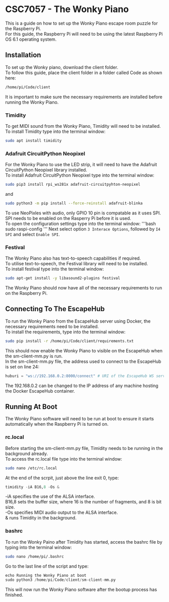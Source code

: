 # CSC7057 - The Wonky Piano
This is a guide on how to set up the Wonky Piano escape room puzzle for the Raspberry Pi.  
For this guide, the Raspberry Pi will need to be using the latest Raspberry Pi OS 6.1 operating system. 

## Installation
To set up the Wonky piano, download the client folder.  
To follow this guide, place the client folder in a folder called Code as shown here:
```bash
/home/pi/Code/client
```
It is important to make sure the necessary requirements are installed before running the Wonky Piano.

### Timidity
To get MIDI sound from the Wonky Piano, Timidity will need to be installed.  
To install Timidity type into the terminal window:
```bash
sudo apt install timidity
```

### Adafruit CircuitPython Neopixel
For the Wonky Piano to use the LED strip, it will need to have the Adafruit CircuitPython Neopixel library installed.  
To install Adafruit CircuitPython Neopixel type into the terminal window:
``` bash
sudo pip3 install rpi_ws281x adafruit-circuitpyhton-neopixel
```
and
```bash
sudo python3 -m pip install --force-reinstall adafruit-blinka
```
To use NeoPixles with audio, only GPIO 10 pin is compatable as it uses SPI.  
SPI needs to be enabled on the Rasperry Pi before it is used.  
To open the configuration settings type into the terminal window:
'''bash
sudo raspi-config
'''
Next select option `3 Interace Options`, followed by `I4 SPI` and select `Enable SPI`.

### Festival
The Wonky Piano also has text-to-speech capabilities if required.  
To utilise text-to-speech, the Festival library will need to be installed.  
To install festival type into the terminal window:
```bash
sudo apt-get install -y libasound2-plugins festival
```

The Wonky Piano should now have all of the necessary requirements to run on the Raspberry Pi.

## Connecting To The EscapeHub

To run the Wonky Piano from the EscapeHub server using Docker, the necessary requirements need to be installed.  
To install the requirements, type into the terminal window:
```bash
sudo pip install -r /home/pi/Code/client/requirements.txt
```
This should now enable the Wonky Piano to visible on the EscapeHub when the sm-client-mm.py is run.  
In the sm-client-mm.py file, the address used to connect to the EscapeHub is set on line 24: 
```python
huburi = "ws://192.168.0.2:8000/connect" # URI of the EscapeHub WS service
```
The 192.168.0.2 can be changed to the IP address of any machine hosting the Docker EscapeHub container.

## Running At Boot
The Wonky Piano software will need to be run at boot to ensure it starts automatically when the Raspberry Pi is turned on.

### rc.local
Before starting the sm-client-mm.py file, Timidity needs to be running in the background already.  
To access the rc.local file type into the terminal window:
```bash
sudo nano /etc/rc.local
```
At the end of the scrpit, just above the line exit 0, type:
```python
timidity -iA B16,8 -Os &
```
-iA specifies the use of the ALSA interface.  
B16,8 sets the buffer size, where 16 is the number of fragments, and 8 is bit size.  
-Os specifies MIDI audio output to the ALSA interface.  
& runs Timidity in the background.

### bashrc
To run the Wonky Paino after Timidity has started, access the bashrc file by typing into the terminal window:
```bash
sudo nano /home/pi/.bashrc
```
Go to the last line of the script and type:
```python
echo Running the Wonky Piano at boot
sudo python3 /home/pi/Code/client/sm-client-mm.py
```
This will now run the Wonky Piano software after the bootup process has finished.

